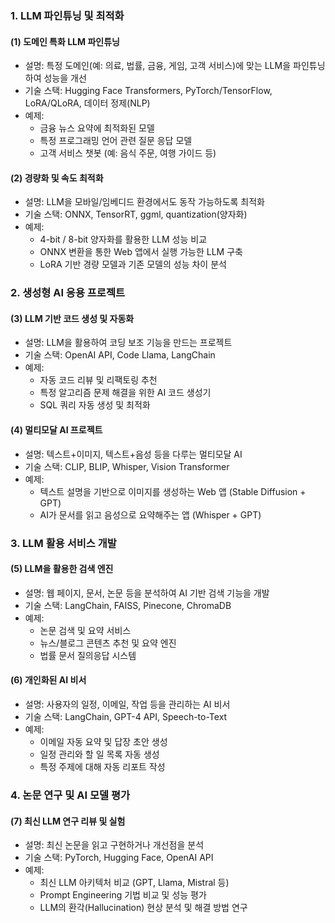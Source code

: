 
### 1. LLM 파인튜닝 및 최적화

#### (1) 도메인 특화 LLM 파인튜닝
- 설명: 특정 도메인(예: 의료, 법률, 금융, 게임, 고객 서비스)에 맞는 LLM을 파인튜닝하여 성능을 개선
- 기술 스택: Hugging Face Transformers, PyTorch/TensorFlow, LoRA/QLoRA, 데이터 정제(NLP)
- 예제:
    - 금융 뉴스 요약에 최적화된 모델
    - 특정 프로그래밍 언어 관련 질문 응답 모델
    - 고객 서비스 챗봇 (예: 음식 주문, 여행 가이드 등)

#### (2) 경량화 및 속도 최적화
- 설명: LLM을 모바일/임베디드 환경에서도 동작 가능하도록 최적화
- 기술 스택: ONNX, TensorRT, ggml, quantization(양자화)
- 예제:
    - 4-bit / 8-bit 양자화를 활용한 LLM 성능 비교
    - ONNX 변환을 통한 Web 앱에서 실행 가능한 LLM 구축
    - LoRA 기반 경량 모델과 기존 모델의 성능 차이 분석

### 2. 생성형 AI 응용 프로젝트

#### (3) LLM 기반 코드 생성 및 자동화
- 설명: LLM을 활용하여 코딩 보조 기능을 만드는 프로젝트
- 기술 스택: OpenAI API, Code Llama, LangChain
- 예제:
    - 자동 코드 리뷰 및 리팩토링 추천
    - 특정 알고리즘 문제 해결을 위한 AI 코드 생성기
    - SQL 쿼리 자동 생성 및 최적화

#### (4) 멀티모달 AI 프로젝트
- 설명: 텍스트+이미지, 텍스트+음성 등을 다루는 멀티모달 AI
- 기술 스택: CLIP, BLIP, Whisper, Vision Transformer
- 예제:
    - 텍스트 설명을 기반으로 이미지를 생성하는 Web 앱 (Stable Diffusion + GPT)
    - AI가 문서를 읽고 음성으로 요약해주는 앱 (Whisper + GPT)

### 3. LLM 활용 서비스 개발

#### (5) LLM을 활용한 검색 엔진
- 설명: 웹 페이지, 문서, 논문 등을 분석하여 AI 기반 검색 기능을 개발
- 기술 스택: LangChain, FAISS, Pinecone, ChromaDB
- 예제:
    - 논문 검색 및 요약 서비스
    - 뉴스/블로그 콘텐츠 추천 및 요약 엔진
    - 법률 문서 질의응답 시스템

#### (6) 개인화된 AI 비서
- 설명: 사용자의 일정, 이메일, 작업 등을 관리하는 AI 비서
- 기술 스택: LangChain, GPT-4 API, Speech-to-Text
- 예제:
    - 이메일 자동 요약 및 답장 초안 생성
    - 일정 관리와 할 일 목록 자동 생성
    - 특정 주제에 대해 자동 리포트 작성

### 4. 논문 연구 및 AI 모델 평가

#### (7) 최신 LLM 연구 리뷰 및 실험
- 설명: 최신 논문을 읽고 구현하거나 개선점을 분석
- 기술 스택: PyTorch, Hugging Face, OpenAI API
- 예제:
    - 최신 LLM 아키텍처 비교 (GPT, Llama, Mistral 등)
    - Prompt Engineering 기법 비교 및 성능 평가
    - LLM의 환각(Hallucination) 현상 분석 및 해결 방법 연구